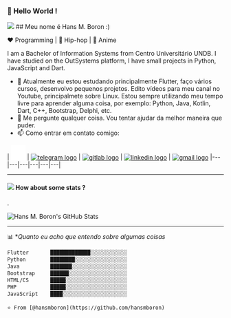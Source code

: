 ### 👋 Hello World !  
<img src="https://github.com/TheDudeThatCode/TheDudeThatCode/blob/master/Assets/Earth.gif" width="24px">
## Meu nome é Hans M. Boron :)  
  
:heart: Programming | :black_heart: Hip-hop | :blue_heart: Anime
  
I am a Bachelor of Information Systems from Centro Universitário UNDB. I have studied on the OutSystems platform, I have small projects in Python, JavaScript and Dart.

- 🌱 Atualmente eu estou estudando principalmente Flutter, faço vários cursos, desenvolvo pequenos projetos. Edito vídeos para meu canal no Youtube, principalmete sobre Linux. Estou sempre utilizando meu tempo livre para aprender alguma coisa, por exemplo: Python, Java, Kotlin, Dart, C++, Bootstrap, Delphi, etc.
- 💬 Me pergunte qualquer coisa. Vou tentar ajudar da melhor maneira que puder.
- 📫 Como entrar em contato comigo:

| [<img src="https://raw.githubusercontent.com/Delta456/Delta456/master/img/github.png" alt="github logo" width="34">](https://github.com/hansmboron/) |  [<img src="https://encrypted-tbn0.gstatic.com/images?q=tbn:ANd9GcQc9n1a2jJje00H-X9uYaYkofG42J8hPt-t_g&usqp=CAU" alt="telegram logo" width="24">](https://t.me/hansboron) |  [<img src="https://underauk.com/wp-content/uploads/2020/03/outsystems_icon_old.png" alt="gitlab logo" width="24">](https://mehsys.site) |  [<img src="https://img2.gratispng.com/20180320/kgq/kisspng-linkedin-logo-computer-icons-business-symbol-linkedin-icon-5ab176563be596.8497903315215796062453.jpg" alt="linkedin logo" width="24">](https://www.linkedin.com/hans-mateus-boron) |  [<img src="https://upload.wikimedia.org/wikipedia/commons/2/2e/Gmail_2020.png" alt="gmail logo" width="24">](hansmateusboron@gmail.com)
|---|---|---|---|---|---|

----

#### <img src="https://media.giphy.com/media/VgCDAzcKvsR6OM0uWg/giphy.gif" width="50"> How about some stats ?
  
.    
   
![Hans M. Boron's GitHub Stats](https://github-readme-stats.vercel.app/api?username=hansmboron&hide=["stars"]&show_icons=true)

-------

📊 **Quanto eu acho que entendo sobre algumas coisas*
<!--START_SECTION:waka-->
```
Flutter       █████████████░░░░░░░░░░░░   
Python        ████████░░░░░░░░░░░░░░░░░ 
Java          ███████░░░░░░░░░░░░░░░░░░
Bootstrap     ██████░░░░░░░░░░░░░░░░░░░
HTML/CS       █████░░░░░░░░░░░░░░░░░░░░  
PHP           █████░░░░░░░░░░░░░░░░░░░░ 
JavaScript    ████░░░░░░░░░░░░░░░░░░░░░ 

⭐️ From [@hansmboron](https://github.com/hansmboron)
